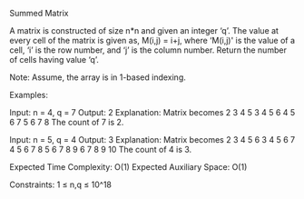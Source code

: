 Summed Matrix

A matrix is constructed of size n*n and given an integer ‘q’. The value at every cell of the matrix is given as, M(i,j) = i+j, where ‘M(i,j)' is the value of a cell, ‘i’ is the row number, and ‘j’ is the column number. Return the number of cells having value ‘q’.

Note: Assume, the array is in 1-based indexing.

Examples:

Input: n = 4, q = 7
Output: 2
Explanation: Matrix becomes
2 3 4 5 
3 4 5 6 
4 5 6 7
5 6 7 8
The count of 7 is 2.


Input: n = 5, q = 4
Output: 3
Explanation: Matrix becomes
2 3 4 5 6 
3 4 5 6 7 
4 5 6 7 8 
5 6 7 8 9 
6 7 8 9 10 
The count of 4 is 3.

Expected Time Complexity: O(1)
Expected Auxiliary Space: O(1)

Constraints:
1 ≤ n,q ≤ 10^18